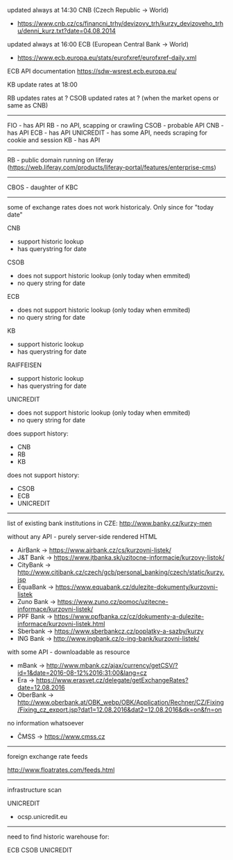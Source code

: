 updated always at 14:30 CNB (Czech Republic -> World)

- https://www.cnb.cz/cs/financni_trhy/devizovy_trh/kurzy_devizoveho_trhu/denni_kurz.txt?date=04.08.2014

updated always at 16:00 ECB (European Central Bank -> World)

- https://www.ecb.europa.eu/stats/eurofxref/eurofxref-daily.xml

ECB API documentation
https://sdw-wsrest.ecb.europa.eu/

KB update rates at 18:00

RB updates rates at ?
CSOB updated rates at ? (when the market opens or same as CNB)

-----

FIO - has API
RB - no API, scapping or crawling
CSOB - probable API
CNB - has API
ECB - has API
UNICREDIT - has some API, needs scraping for cookie and session
KB - has API

-----

RB - public domain running on liferay (https://web.liferay.com/products/liferay-portal/features/enterprise-cms)

---

CBOS - daughter of KBC

---

some of exchange rates does not work historicaly. Only since for "today date"

CNB
* support historic lookup
* has querystring for date

CSOB
* does not support historic lookup (only today when emmited)
* no query string for date

ECB
* does not support historic lookup (only today when emmited)
* no query string for date

KB
* support historic lookup
* has querystring for date

RAIFFEISEN
* support historic lookup
* has querystring for date

UNICREDIT
* does not support historic lookup (only today when emmited)
* no query string for date


does support history:
- CNB
- RB
- KB

does not support history:
- CSOB
- ECB
- UNICREDIT

---

list of existing bank institutions in CZE: http://www.banky.cz/kurzy-men

>>>

without any API - purely server-side rendered HTML

* AirBank -> https://www.airbank.cz/cs/kurzovni-listek/
* J&T Bank -> https://www.jtbanka.sk/uzitocne-informacie/kurzovy-listok/
* CityBank -> http://www.citibank.cz/czech/gcb/personal_banking/czech/static/kurzy.jsp
* EquaBank -> https://www.equabank.cz/dulezite-dokumenty/kurzovni-listek
* Zuno Bank -> https://www.zuno.cz/pomoc/uzitecne-informace/kurzovni-listek/
* PPF Bank -> https://www.ppfbanka.cz/cz/dokumenty-a-dulezite-informace/kurzovni-listek.html
* Sberbank -> https://www.sberbankcz.cz/poplatky-a-sazby/kurzy
* ING Bank -> http://www.ingbank.cz/o-ing-bank/kurzovni-listek/

>>>

with some API - downloadable as resource

* mBank -> http://www.mbank.cz/ajax/currency/getCSV/?id=1&date=2016-08-12%2016:31:00&lang=cz
* Era -> https://www.erasvet.cz/delegate/getExchangeRates?date=12.08.2016
* OberBank -> http://www.oberbank.at/OBK_webp/OBK/Application/Rechner/CZ/Fixing/Fixing_cz_export.jsp?dat1=12.08.2016&dat2=12.08.2016&dk=on&fn=on

>>>

no information whatsoever

* ČMSS -> https://www.cmss.cz

----

foreign exchange rate feeds

http://www.floatrates.com/feeds.html



---

infrastructure scan

UNICREDIT
* ocsp.unicredit.eu


----

need to find historic warehouse for:

ECB
CSOB
UNICREDIT





